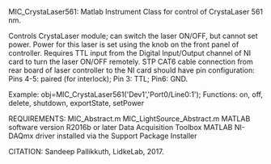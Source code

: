 
MIC_CrystaLaser561: Matlab Instrument Class for control of
CrystaLaser 561 nm.

Controls CrystaLaser module; can switch the laser ON/OFF, but cannot
set power. Power for this laser is set using the knob on the front
panel of controller.
Requires TTL input from the Digital Input/Output channel of NI card
to turn the laser ON/OFF remotely. STP CAT6 cable connection from
rear board of laser controller to the NI card should have pin
configuration: Pins 4-5: paired (for interlock); Pin 3: TTL;
Pin6: GND.

Example: obj=MIC_CrystaLaser561('Dev1','Port0/Line0:1');
Functions: on, off, delete, shutdown, exportState, setPower

REQUIREMENTS:
MIC_Abstract.m
MIC_LightSource_Abstract.m
MATLAB software version R2016b or later
Data Acquisition Toolbox
MATLAB NI-DAQmx driver installed via the Support Package Installer

CITATION: Sandeep Pallikkuth, LidkeLab, 2017.
